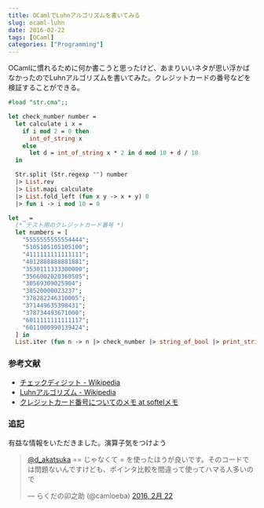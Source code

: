 ```yaml
---
title: OCamlでLuhnアルゴリズムを書いてみる
slug: ocaml-luhn
date: 2016-02-22
tags: [OCaml]
categories: ["Programming"]
---
```


OCamlに慣れるために何か書こうと思ったけど、あまりいいネタが思い浮かばなかったのでLuhnアルゴリズムを書いてみた。クレジットカードの番号などを検証することができる。

```ocaml
#load "str.cma";;

let check_number number =
  let calculate i x =
    if i mod 2 = 0 then
      int_of_string x
    else
      let d = int_of_string x * 2 in d mod 10 + d / 10
  in

  Str.split (Str.regexp "") number
  |> List.rev
  |> List.mapi calculate
  |> List.fold_left (fun x y -> x + y) 0
  |> fun i -> i mod 10 = 0

let _ =
  (* テスト用のクレジットカード番号 *)
  let numbers = [
    "5555555555554444";
    "5105105105105100";
    "4111111111111111";
    "4012888888881881";
    "3530111333300000";
    "3566002020360505";
    "30569309025904";
    "38520000023237";
    "378282246310005";
    "371449635398431";
    "378734493671000";
    "6011111111111117";
    "6011000990139424";
  ] in
  List.iter (fun n -> n |> check_number |> string_of_bool |> print_string) numbers
```

### 参考文献

* [チェックディジット - Wikipedia](https://ja.wikipedia.org/wiki/%E3%83%81%E3%82%A7%E3%83%83%E3%82%AF%E3%83%87%E3%82%A3%E3%82%B8%E3%83%83%E3%83%88)
* [Luhnアルゴリズム - Wikipedia](https://ja.wikipedia.org/wiki/Luhn%E3%82%A2%E3%83%AB%E3%82%B4%E3%83%AA%E3%82%BA%E3%83%A0)
* [クレジットカード番号についてのメモ at softelメモ](https://www.softel.co.jp/blogs/tech/archives/4388)

### 追記

有益な情報をいただきました。演算子気をつけよう

<blockquote class="twitter-tweet" data-lang="ja"><p lang="ja" dir="ltr"><a href="https://twitter.com/d_akatsuka">@d_akatsuka</a> == じゃなくて = を使ったほうが良いです。そのコードでは問題ないんですけども、ポインタ比較を間違って使ってハマる人多いので</p>&mdash; らくだの卯之助 (@camloeba) <a href="https://twitter.com/camloeba/status/701638766235025409">2016, 2月 22</a></blockquote>
<script async src="//platform.twitter.com/widgets.js" charset="utf-8"></script>
